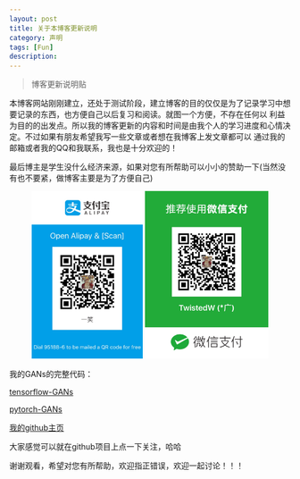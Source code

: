 ```yaml
---
layout: post
title: 关于本博客更新说明
category: 声明
tags: [Fun]
description: 
---
```


>博客更新说明贴

本博客网站刚刚建立，还处于测试阶段，建立博客的目的仅仅是为了记录学习中想要记录的东西，也方便自己以后复习和阅读。就图一个方便，不存在任何以
利益为目的的出发点。所以我的博客更新的内容和时间是由我个人的学习进度和心情决定。不过如果有朋友希望我写一些文章或者想在我博客上发文章都可以
通过我的邮箱或者我的QQ和我联系，我也是十分欢迎的！

最后博主是学生没什么经济来源，如果对您有所帮助可以小小的赞助一下(当然没有也不要紧，做博客主要是为了方便自己)

<p align="center">
    <img src = '/assets/img/social/Alipy.png' height = '300px'>                <img src = '/assets/img/social/Wechat.png' height = '300px'>
</p>

我的GANs的完整代码：

[tensorflow-GANs](https://github.com/TwistedW/tensorflow-GANs)

[pytorch-GANs](https://github.com/TwistedW/pytorch-GANs)

[我的github主页](https://github.com/TwistedW)

大家感觉可以就在github项目上点一下关注，哈哈

谢谢观看，希望对您有所帮助，欢迎指正错误，欢迎一起讨论！！！